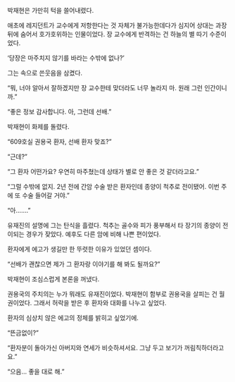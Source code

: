 박재현은 가만히 턱을 쓸어내렸다.

애초에 레지던트가 교수에게 저항한다는 것 자체가 불가능한데다가 심지어 상대는 과장 뒤에 숨어서 호가호위하는 인물이었다. 장 교수에게 반격하는 건 하늘의 별 따기 수준이었다.

‘당장은 마주치지 않기를 바라는 수밖에 없나?’

그는 속으로 쓴웃음을 삼켰다.

“뭐, 너야 알아서 잘하겠지만 장 교수한테 맞더라도 너무 놀라지 마. 원래 그런 인간이니까.”

“좋은 정보 감사합니다. 아, 그런데 선배.”

박재현이 화제를 돌렸다.

“609호실 권용국 환자, 선배 환자 맞죠?”

“근데?”

“그 환자 어떤가요? 우연히 마주쳤는데 상태가 별로 안 좋은 것 같더라고요.”

“그럴 수밖에 없지. 2년 전에 간암 수술 받은 환자인데 종양이 척추로 전이됐어. 이번 주에 또 수술 들어갈 거야.”

“아…….”

유재진의 설명에 그는 탄식을 흘렸다. 척추는 골수와 피가 풍부해서 타 장기의 종양이 전이되는 경우가 잦았다. 예후도 다른 암에 비해 나쁜 편이었다.

환자에게 에고가 생길만 한 뚜렷한 이유가 있었던 셈이다.

“선배가 괜찮으면 제가 그 환자랑 이야기를 해 봐도 될까요?”

박재현이 조심스럽게 본론을 꺼냈다.

권용국의 주치의는 누가 뭐래도 유재진이었다. 박재현이 함부로 권용국을 살피는 건 월권이었다. 그래서 허락을 받은 후 환자와 대화를 나누고 싶었다.

환자의 심상치 않은 에고의 정체를 밝히고 싶었기에.

“뜬금없이?”

“환자분이 돌아가신 아버지와 연세가 비슷하셔서요. 그냥 두고 보기가 꺼림칙하더라고요.”

“으음… 좋을 대로 해.”